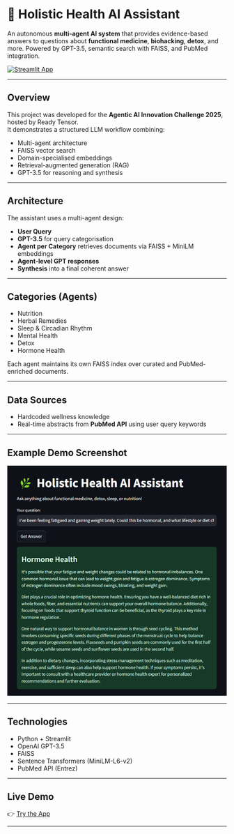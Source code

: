 # 🌿 Holistic Health AI Assistant

An autonomous **multi-agent AI system** that provides evidence-based answers to questions about **functional medicine**, **biohacking**, **detox**, and more. Powered by GPT-3.5, semantic search with FAISS, and PubMed integration.

[![Streamlit App](https://img.shields.io/badge/Try%20Live-Demo-green)](https://holistic-health-assistant.streamlit.app/)

---

## Overview

This project was developed for the **Agentic AI Innovation Challenge 2025**, hosted by Ready Tensor.  
It demonstrates a structured LLM workflow combining:

- Multi-agent architecture
- FAISS vector search
- Domain-specialised embeddings
- Retrieval-augmented generation (RAG)
- GPT-3.5 for reasoning and synthesis

---

## Architecture

The assistant uses a multi-agent design:
- **User Query**
- **GPT-3.5** for query categorisation
- **Agent per Category** retrieves documents via FAISS + MiniLM embeddings
- **Agent-level GPT responses**
- **Synthesis** into a final coherent answer

---

## Categories (Agents)
- Nutrition
- Herbal Remedies
- Sleep & Circadian Rhythm
- Mental Health
- Detox
- Hormone Health

Each agent maintains its own FAISS index over curated and PubMed-enriched documents.

---

## Data Sources
- Hardcoded wellness knowledge
- Real-time abstracts from **PubMed API** using user query keywords

---

## Example Demo Screenshot

![Screenshot](screenshot.png)

---

## Technologies
- Python + Streamlit
- OpenAI GPT-3.5
- FAISS
- Sentence Transformers (MiniLM-L6-v2)
- PubMed API (Entrez)

---

## Live Demo
👉 [Try the App](https://holistic-health-assistant.streamlit.app/)

---

